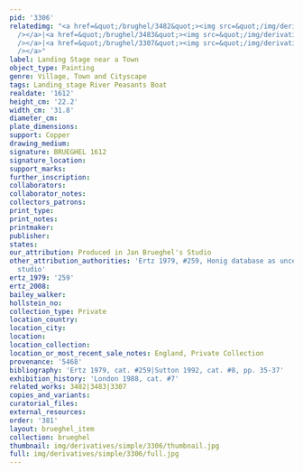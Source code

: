 ```yaml
---
pid: '3306'
relatedimg: "<a href=&quot;/brughel/3482&quot;><img src=&quot;/img/derivatives/simple/3482/thumbnail.jpg&quot;
  /></a>|<a href=&quot;/brughel/3483&quot;><img src=&quot;/img/derivatives/simple/3483/thumbnail.jpg&quot;
  /></a>|<a href=&quot;/brughel/3307&quot;><img src=&quot;/img/derivatives/simple/3307/thumbnail.jpg&quot;
  /></a>"
label: Landing Stage near a Town
object_type: Painting
genre: Village, Town and Cityscape
tags: Landing_stage River Peasants Boat
realdate: '1612'
height_cm: '22.2'
width_cm: '31.8'
diameter_cm: 
plate_dimensions: 
support: Copper
drawing_medium: 
signature: BRUEGHEL 1612
signature_location: 
support_marks: 
further_inscription: 
collaborators: 
collaborator_notes: 
collectors_patrons: 
print_type: 
print_notes: 
printmaker: 
publisher: 
states: 
our_attribution: Produced in Jan Brueghel's Studio
other_attribution_authorities: 'Ertz 1979, #259, Honig database as uncertain, possibly
  studio'
ertz_1979: '259'
ertz_2008: 
bailey_walker: 
hollstein_no: 
collection_type: Private
location_country: 
location_city: 
location: 
location_collection: 
location_or_most_recent_sale_notes: England, Private Collection
provenance: '5468'
bibliography: 'Ertz 1979, cat. #259|Sutton 1992, cat. #8, pp. 35-37'
exhibition_history: 'London 1988, cat. #7'
related_works: 3482|3483|3307
copies_and_variants: 
curatorial_files: 
external_resources: 
order: '381'
layout: brueghel_item
collection: brueghel
thumbnail: img/derivatives/simple/3306/thumbnail.jpg
full: img/derivatives/simple/3306/full.jpg
---
```

